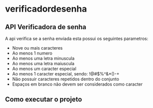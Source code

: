 # verificadordesenha

## API Verificadora de senha

A api verifica se a senha enviada esta possui os seguintes parametros:

- Nove ou mais caracteres
- Ao menos 1 numero
- Ao menos uma letra minuscula
- Ao menos uma letra maiuscula
- Ao menos um caracter especial
- Ao menos 1 caracter especial, sendo: !@#$%^&*()-+
- Não possuir caracteres repetidos dentro do conjunto
- Espaços em branco não devem ser considerados como caracter

## Como executar o projeto




